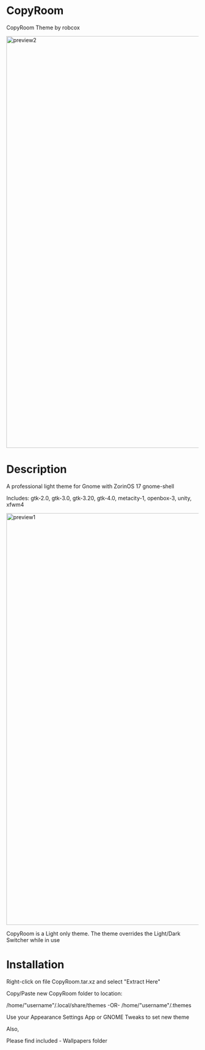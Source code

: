 # CopyRoom
CopyRoom Theme by robcox

<img width="1920" height="1080" alt="preview2" src="https://github.com/user-attachments/assets/73d156e5-a900-4f9c-beca-fdd63df2ed7d" />

# Description
A professional light theme for Gnome with ZorinOS 17 gnome-shell

Includes: gtk-2.0, gtk-3.0, gtk-3.20, gtk-4.0, metacity-1, openbox-3, unity, xfwm4

<img width="1920" height="1080" alt="preview1" src="https://github.com/user-attachments/assets/7e48bb3f-135d-40a1-ae22-20f343863ad5" />


CopyRoom is a Light only theme. The theme overrides the Light/Dark Switcher while in use

# Installation
Right-click on file CopyRoom.tar.xz and select "Extract Here"

Copy/Paste new CopyRoom folder to location:

/home/"username"/.local/share/themes
-OR-
/home/"username"/.themes

Use your Appearance Settings App or GNOME Tweaks to set new theme

Also,

Please find included - Wallpapers folder

